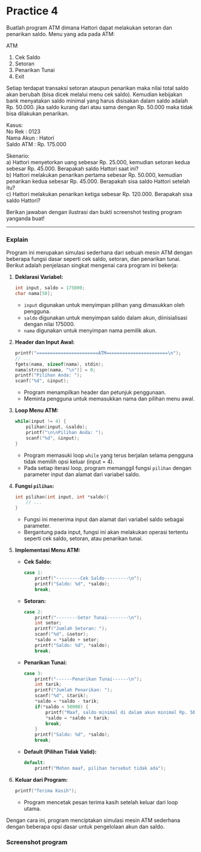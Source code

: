 # Practice 4
Buatlah program ATM dimana Hattori dapat melakukan setoran dan penarikan saldo. Menu yang ada pada ATM:

ATM<br>
1) Cek Saldo<br>
2) Setoran<br>
3) Penarikan Tunai<br>
4) Exit

Setiap terdapat transaksi setoran ataupun penarikan maka nilai total saldo akan berubah (bisa dicek melalui menu cek saldo). Kemudian kebijakan bank menyatakan saldo minimal yang harus disisakan dalam saldo adalah Rp. 50.000. jika saldo kurang dari atau sama dengan Rp. 50.000 maka tidak bisa dilakukan penarikan.

Kasus:<br>
No Rek : 0123<br>
Nama Akun : Hatori<br>
Saldo ATM : Rp. 175.000<br>

Skenario:<br>
a) Hattori menyetorkan uang sebesar Rp. 25.000, kemudian setoran kedua sebesar Rp. 45.000. Berapakah saldo Hattori saat ini?<br>
b) Hattori melakukan penarikan pertama sebesar Rp. 50.000, kemudian penarikan kedua sebesar Rp. 45.000. Berapakah sisa saldo Hattori setelah itu?<br>
c) Hattori melakukan penarikan ketiga sebesar Rp. 120.000. Berapakah sisa saldo Hattori?<br>

Berikan jawaban dengan ilustrasi dan bukti screenshot testing program yanganda buat!

---
### Explain
Program ini merupakan simulasi sederhana dari sebuah mesin ATM dengan beberapa fungsi dasar seperti cek saldo, setoran, dan penarikan tunai. Berikut adalah penjelasan singkat mengenai cara program ini bekerja:

1. **Deklarasi Variabel:**
   ```c
   int input, saldo = 175000;
   char nama[50];
   ```
   - `input` digunakan untuk menyimpan pilihan yang dimasukkan oleh pengguna.
   - `saldo` digunakan untuk menyimpan saldo dalam akun, diinisialisasi dengan nilai 175000.
   - `nama` digunakan untuk menyimpan nama pemilik akun.

2. **Header dan Input Awal:**
   ```c
   printf("=======================ATM=======================\n");
   // ...
   fgets(nama, sizeof(nama), stdin);
   nama[strcspn(nama, "\n")] = 0;
   printf("Pilihan Anda: ");
   scanf("%d", &input);
   ```
   - Program menampilkan header dan petunjuk penggunaan.
   - Meminta pengguna untuk memasukkan nama dan pilihan menu awal.

3. **Loop Menu ATM:**
   ```c
   while(input != 4) {
       pilihan(input, &saldo);
       printf("\n\nPilihan Anda: ");
       scanf("%d", &input);
   }
   ```
   - Program memasuki loop `while` yang terus berjalan selama pengguna tidak memilih opsi keluar (input = 4).
   - Pada setiap iterasi loop, program memanggil fungsi `pilihan` dengan parameter input dan alamat dari variabel saldo.

4. **Fungsi `pilihan`:**
   ```c
   int pilihan(int input, int *saldo){
       // ...
   }
   ```
   - Fungsi ini menerima input dan alamat dari variabel saldo sebagai parameter.
   - Bergantung pada input, fungsi ini akan melakukan operasi tertentu seperti cek saldo, setoran, atau penarikan tunai.

5. **Implementasi Menu ATM:**
   - **Cek Saldo:**
     ```c
     case 1:
         printf("---------Cek Saldo---------\n");
         printf("Saldo: %d", *saldo);
         break;
     ```
   - **Setoran:**
     ```c
     case 2:
         printf("--------Setor Tunai--------\n");
         int setor;
         printf("Jumlah Setoran: ");
         scanf("%d", &setor);
         *saldo = *saldo + setor;
         printf("Saldo: %d", *saldo);
         break;
     ```
   - **Penarikan Tunai:**
     ```c
     case 3:
         printf("------Penarikan Tunai------\n");
         int tarik;
         printf("Jumlah Penarikan: ");
         scanf("%d", &tarik);
         *saldo = *saldo - tarik;
         if(*saldo < 50000) {
             printf("Maaf, saldo minimal di dalam akun minimal Rp. 50000");
             *saldo = *saldo + tarik;
             break;
         }
         printf("Saldo: %d", *saldo);
         break;
     ```
   - **Default (Pilihan Tidak Valid):**
     ```c
     default:
         printf("Mohon maaf, pilihan tersebut tidak ada");
     ```
6. **Keluar dari Program:**
   ```c
   printf("Terima Kasih");
   ```
   - Program mencetak pesan terima kasih setelah keluar dari loop utama.

Dengan cara ini, program menciptakan simulasi mesin ATM sederhana dengan beberapa opsi dasar untuk pengelolaan akun dan saldo.

### Screenshot program
<img src="">
<img src="">
<img src="">
<img src="">
<img src="">
<img src="">
<img src="">

